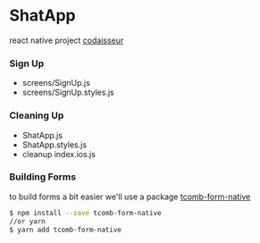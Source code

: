 # ShatApp
react native project [codaisseur](https://reader.codaisseur.com/courses/advanced-session-react-native)
### Sign Up
* screens/SignUp.js
* screens/SignUp.styles.js
### Cleaning Up
* ShatApp.js
* ShatApp.styles.js
* cleanup index.ios.js
### Building Forms
to build forms a bit easier we'll use a package [tcomb-form-native](https://github.com/gcanti/tcomb-form-native)
```sh
$ npm install --save tcomb-form-native
//or yarn
$ yarn add tcomb-form-native
```
